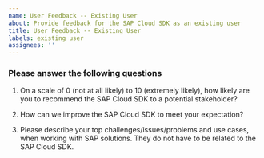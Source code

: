 ```yaml
---
name: User Feedback -- Existing User
about: Provide feedback for the SAP Cloud SDK as an existing user
title: User Feedback -- Existing User
labels: existing user
assignees: ''
---
```


### Please answer the following questions
1. On a scale of 0 (not at all likely) to 10 (extremely likely), how likely are you to recommend the SAP Cloud SDK to a potential stakeholder?

<!-- Please provide your answer here.-->
2. How can we improve the SAP Cloud SDK to meet your expectation?
<!-- Please provide your answer here.-->

3. Please describe your top challenges/issues/problems and use cases, when working with SAP solutions. They do not have to be related to the SAP Cloud SDK.
<!-- Please provide your answer here.-->
